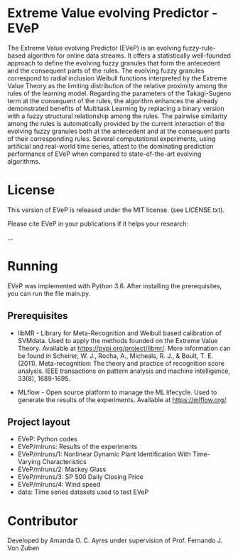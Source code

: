 # Extreme Value evolving Predictor - EVeP

The Extreme Value evolving Predictor (EVeP) is an evolving fuzzy-rule-based algorithm for online data streams. It offers a statistically well-founded approach to define the evolving fuzzy granules that form the antecedent and the consequent parts of the rules. The evolving fuzzy granules correspond to radial inclusion Weibull functions interpreted by the Extreme Value Theory as the limiting distribution of the relative proximity among the rules of the learning model. Regarding the parameters of the Takagi-Sugeno term at the consequent of the rules, the algorithm enhances the already demonstrated benefits of Multitask Learning by replacing a binary version with a fuzzy structural relationship among the rules. The pairwise similarity among the rules is automatically provided by the current interaction of the evolving fuzzy granules both at the antecedent and at the consequent parts of their corresponding rules. Several computational experiments, using artificial and real-world time series, attest to the dominating prediction performance of EVeP when compared to state-of-the-art evolving algorithms.

License
=======

This version of EVeP is released under the MIT license. (see LICENSE.txt).

Please cite EVeP in your publications if it helps your research:

...

Running
=======

EVeP was implemented with Python 3.6. After installing the prerequisites, you can run the file main.py.

Prerequisites
-------------

- libMR - Library for Meta-Recognition and Weibull based calibration of SVMdata. Used to apply the methods founded on the Extreme Value Theory. Available at https://pypi.org/project/libmr/. More information can be found in Scheirer, W. J., Rocha, A., Micheals, R. J., & Boult, T. E. (2011). Meta-recognition: The theory and practice of recognition score analysis. IEEE transactions on pattern analysis and machine intelligence, 33(8), 1689-1695.

- MLflow - Open source platform to manage the ML lifecycle. Used to generate the results of the experiments. Available at https://mlflow.org/.

Project layout
--------------

- EVeP: Python codes
- EVeP/mlruns: Results of the experiments
- EVeP/mlruns/1: Nonlinear Dynamic Plant Identification With Time-Varying Characteristics
- EVeP/mlruns/2: Mackey Glass
- EVeP/mlruns/3: SP 500 Daily Closing Price
- EVeP/mlruns/4: Wind speed
- data: Time series datasets used to test EVeP

Contributor
===========

Developed by Amanda O. C. Ayres under supervision of Prof. Fernando J. Von Zuben
